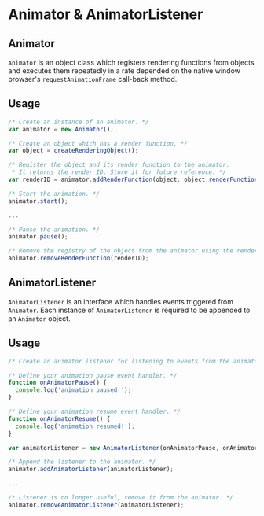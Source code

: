 # Animator & AnimatorListener


## Animator
```Animator``` is an object class which registers rendering functions from objects and executes them repeatedly in a rate depended on the native window browser's ```requestAnimationFrame``` call-back method.

## Usage
```javascript
/* Create an instance of an animator. */
var animator = new Animator();

/* Create an object which has a render function. */
var object = createRenderingObject();

/* Register the object and its render function to the animator. 
 * It returns the render ID. Store it for future reference. */
var renderID = animator.addRenderFunction(object, object.renderFunction());

/* Start the animation. */
animator.start();

...

/* Pause the animation. */
animator.pause();

/* Remove the registry of the object from the animator using the render ID. */
animator.removeRenderFunction(renderID);
```

## AnimatorListener
```AnimatorListener``` is an interface which handles events triggered from ```Animator```.
Each instance of ```AnimatorListener``` is required to be appended to an ```Animator``` object.

## Usage
```javascript
/* Create an animator listener for listening to events from the animator. */

/* Define your animation pause event handler. */
function onAnimatorPause() {
  console.log('animation paused!'); 
}

/* Define your animation resume event handler. */
function onAnimatorResume() {
  console.log('animation resumed!'); 
}

var animatorListener = new AnimatorListener(onAnimatorPause, onAnimatorResume);

/* Append the listener to the animator. */
animator.addAnimatorListener(animatorListener);

...

/* Listener is no longer useful, remove it from the animator. */
animator.removeAnimatorListener(animatorListener);
```
